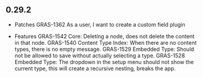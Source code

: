 ## 0.29.2

* Patches
    GRAS-1362 As a user, I want to create a custom field plugin

* Features
    GRAS-1542 Core: Deleting a node, does not delete the content in that node.
    GRAS-1540 Content Type Index: When there are no content types, there is no empty message.
    GRAS-1529 Embedded Type: Should not be allowed to save without actually selecting a type.
    GRAS-1528 Embedded Type: The dropdown in the setup menu should not show the current type, this will create a recursive nesting, breaks the app.